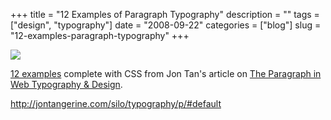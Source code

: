 +++
title = "12 Examples of Paragraph Typography"
description = ""
tags = ["design", "typography"]
date = "2008-09-22"
categories = ["blog"]
slug = "12-examples-paragraph-typography"
+++



  <div class="notebook-screenshot"><a href="http://jontangerine.com/silo/typography/p/#default"><img src="//media.konigi.com/bluga/wt48d7c91cdf784_0.jpg"/></a></div><p><a href="http://jontangerine.com/silo/typography/p/">12 examples</a> complete with CSS from Jon Tan's article on <a href="http://jontangerine.com/log/2008/06/the-paragraph-in-web-typography-and-design">The Paragraph in Web Typography &amp; Design</a>.</p>
    
  <a href="http://jontangerine.com/silo/typography/p/#default">http://jontangerine.com/silo/typography/p/#default</a>
